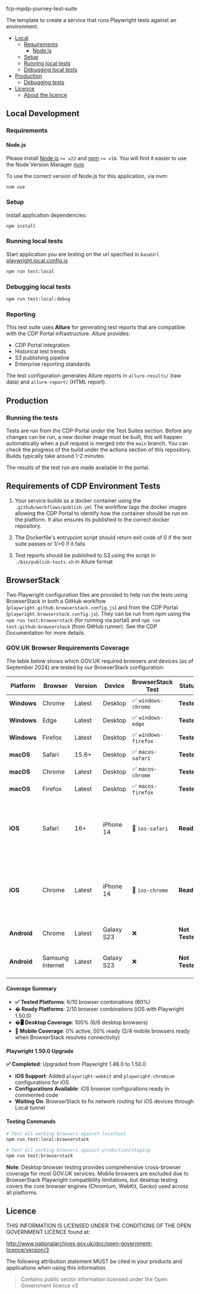 fcp-mpdp-journey-test-suite

The template to create a service that runs Playwright tests against an environment.

- [Local](#local)
  - [Requirements](#requirements)
    - [Node.js](#nodejs)
  - [Setup](#setup)
  - [Running local tests](#running-local-tests)
  - [Debugging local tests](#debugging-local-tests)
- [Production](#production)
  - [Debugging tests](#debugging-tests)
- [Licence](#licence)
  - [About the licence](#about-the-licence)

## Local Development

### Requirements

#### Node.js

Please install [Node.js](http://nodejs.org/) `>= v22` and [npm](https://nodejs.org/) `>= v10`. You will find it
easier to use the Node Version Manager [nvm](https://github.com/creationix/nvm)

To use the correct version of Node.js for this application, via nvm:

```bash
nvm use
```

### Setup

Install application dependencies:

```bash
npm install
```

### Running local tests

Start application you are testing on the url specified in `baseUrl` [playwright.local.config.js](playwright.local.config.js)

```bash
npm run test:local
```

### Debugging local tests

```bash
npm run test:local:debug
```

### Reporting

This test suite uses **Allure** for generating test reports that are compatible with the CDP Portal infrastructure. Allure provides:

- CDP Portal integration
- Historical test trends  
- S3 publishing pipeline
- Enterprise reporting standards

The test configuration generates Allure reports in `allure-results/` (raw data) and `allure-report/` (HTML report).

## Production

### Running the tests

Tests are run from the CDP-Portal under the Test Suites section. Before any changes can be run, a new docker image must be built, this will happen automatically when a pull request is merged into the `main` branch.
You can check the progress of the build under the actions section of this repository. Builds typically take around 1-2 minutes.

The results of the test run are made available in the portal.

## Requirements of CDP Environment Tests

1. Your service builds as a docker container using the `.github/workflows/publish.yml`
   The workflow tags the docker images allowing the CDP Portal to identify how the container should be run on the platform.
   It also ensures its published to the correct docker repository.

2. The Dockerfile's entrypoint script should return exit code of 0 if the test suite passes or 1/>0 if it fails

3. Test reports should be published to S3 using the script in `./bin/publish-tests.sh` in Allure format

## BrowserStack

Two Playwright configuration files are provided to help run the tests using BrowserStack in both a GitHub workflow (`playwright.github.browserstack.config.js`) and from the CDP Portal (`playwright.browserstack.config.js`).
They can be run from npm using the `npm run test:browserstack` (for running via portal) and `npm run test:github:browserstack` (from GitHub runner).
See the CDP Documentation for more details.

### GOV.UK Browser Requirements Coverage

The table below shows which GOV.UK required browsers and devices (as of September 2024) are tested by our BrowserStack configuration:

| Platform | Browser | Version | Device | BrowserStack Test | Status | Notes |
|----------|---------|---------|---------|-------------------|--------|-------|
| **Windows** | Chrome | Latest | Desktop | ✅ `windows-chrome` | **Tested** | Full compatibility |
| **Windows** | Edge | Latest | Desktop | ✅ `windows-edge` | **Tested** | Full compatibility |
| **Windows** | Firefox | Latest | Desktop | ✅ `windows-firefox` | **Tested** | Full compatibility |
| **macOS** | Safari | 15.6+ | Desktop | ✅ `macos-safari` | **Tested** | Uses WebKit engine |
| **macOS** | Chrome | Latest | Desktop | ✅ `macos-chrome` | **Tested** | Full compatibility |
| **macOS** | Firefox | Latest | Desktop | ✅ `macos-firefox` | **Tested** | Full compatibility |
| **iOS** | Safari | 16+ | iPhone 14 | 🔄 `ios-safari` | **Ready** | Playwright 1.50.0 support added, awaiting BrowserStack connectivity fix |
| **iOS** | Chrome | Latest | iPhone 14 | 🔄 `ios-chrome` | **Ready** | Playwright 1.50.0 support added, awaiting BrowserStack connectivity fix |
| **Android** | Chrome | Latest | Galaxy S23 | ❌ | **Not Tested** | WebSocket endpoint format issues |
| **Android** | Samsung Internet | Latest | Galaxy S23 | ❌ | **Not Tested** | Browser name mapping conflicts |

#### Coverage Summary
- **✅ Tested Platforms**: 6/10 browser combinations (60%)
- **� Ready Platforms**: 2/10 browser combinations (iOS with Playwright 1.50.0)
- **�🖥️ Desktop Coverage**: 100% (6/6 desktop browsers)
- **📱 Mobile Coverage**: 0% active, 50% ready (2/4 mobile browsers ready when BrowserStack resolves connectivity)

#### Playwright 1.50.0 Upgrade
**✅ Completed**: Upgraded from Playwright 1.46.0 to 1.50.0
- **iOS Support**: Added `playwright-webkit` and `playwright-chromium` configurations for iOS
- **Configurations Available**: iOS browser configurations ready in commented code
- **Waiting On**: BrowserStack to fix network routing for iOS devices through Local tunnel

#### Testing Commands
```bash
# Test all working browsers against localhost
npm run test:local:browserstack

# Test all working browsers against production/staging
npm run test:browserstack
```

**Note**: Desktop browser testing provides comprehensive cross-browser coverage for most GOV.UK services. Mobile browsers are excluded due to BrowserStack Playwright compatibility limitations, but desktop testing covers the core browser engines (Chromium, WebKit, Gecko) used across all platforms.

## Licence

THIS INFORMATION IS LICENSED UNDER THE CONDITIONS OF THE OPEN GOVERNMENT LICENCE found at:

<http://www.nationalarchives.gov.uk/doc/open-government-licence/version/3>

The following attribution statement MUST be cited in your products and applications when using this information.

> Contains public sector information licensed under the Open Government licence v3
